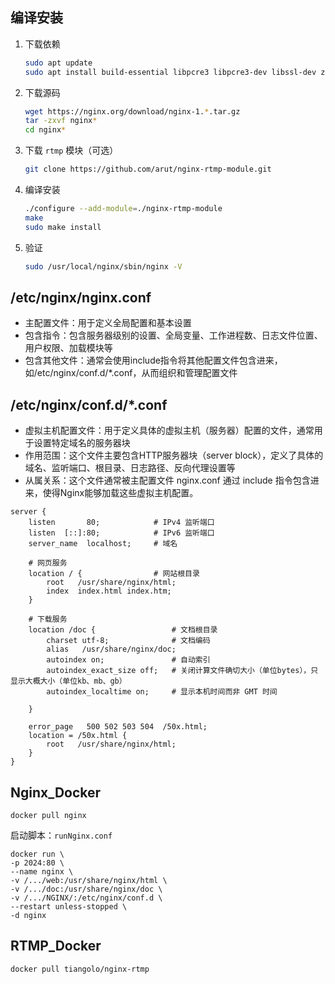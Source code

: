 ## 编译安装

1. 下载依赖

    ```sh
    sudo apt update
    sudo apt install build-essential libpcre3 libpcre3-dev libssl-dev zlib1g zlib1g-dev
    ```

2. 下载源码
    ```sh
    wget https://nginx.org/download/nginx-1.*.tar.gz
    tar -zxvf nginx*
    cd nginx*
    ```

3. 下载 `rtmp` 模块（可选）
    ```sh
    git clone https://github.com/arut/nginx-rtmp-module.git
    ```

4. 编译安装
    ```sh
    ./configure --add-module=./nginx-rtmp-module
    make
    sudo make install
    ```

5. 验证
    ```sh
    sudo /usr/local/nginx/sbin/nginx -V
    ```

## /etc/nginx/nginx.conf

* 主配置文件：用于定义全局配置和基本设置
* 包含指令：包含服务器级别的设置、全局变量、工作进程数、日志文件位置、用户权限、加载模块等
* 包含其他文件：通常会使用include指令将其他配置文件包含进来，如/etc/nginx/conf.d/*.conf，从而组织和管理配置文件

## /etc/nginx/conf.d/*.conf

* 虚拟主机配置文件：用于定义具体的虚拟主机（服务器）配置的文件，通常用于设置特定域名的服务器块
* 作用范围：这个文件主要包含HTTP服务器块（server block），定义了具体的域名、监听端口、根目录、日志路径、反向代理设置等
* 从属关系：这个文件通常被主配置文件 nginx.conf 通过 include 指令包含进来，使得Nginx能够加载这些虚拟主机配置。

```
server {
    listen       80;            # IPv4 监听端口
    listen  [::]:80;            # IPv6 监听端口
    server_name  localhost;     # 域名

    # 网页服务
    location / {                # 网站根目录
        root   /usr/share/nginx/html;
        index  index.html index.htm;
    }

    # 下载服务
    location /doc {                 # 文档根目录
        charset utf-8;              # 文档编码
        alias   /usr/share/nginx/doc;
        autoindex on;               # 自动索引
        autoindex_exact_size off;   # 关闭计算文件确切大小（单位bytes），只显示大概大小（单位kb、mb、gb）
        autoindex_localtime on;     # 显示本机时间而非 GMT 时间

    }

    error_page   500 502 503 504  /50x.html;
    location = /50x.html {
        root   /usr/share/nginx/html;
    }
}
```

## Nginx_Docker

`docker pull nginx`

启动脚本：`runNginx.conf`

```
docker run \
-p 2024:80 \
--name nginx \
-v /.../web:/usr/share/nginx/html \
-v /.../doc:/usr/share/nginx/doc \
-v /.../NGINX/:/etc/nginx/conf.d \
--restart unless-stopped \
-d nginx
```

## RTMP_Docker

`docker pull tiangolo/nginx-rtmp`

